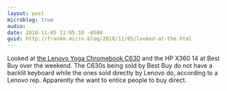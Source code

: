 ```yaml
---
layout: post
microblog: true
audio: 
date: 2018-11-05 11:05:18 -0500
guid: http://frankm.micro.blog/2018/11/05/looked-at-the.html
---
```

Looked at [the Lenovo Yoga Chromebook C630](https://www.lenovo.com/us/en/laptops/yoga/yoga-c-series/Yoga-Chromebook-C630/p/88YGCC61096) and the HP X360 14 at Best Buy over the weekend. The C630s being sold by Best Buy do not have a backlit keyboard while the ones sold directly by Lenovo do, according to a Lenovo rep. Apparently the want to entice people to buy direct.
